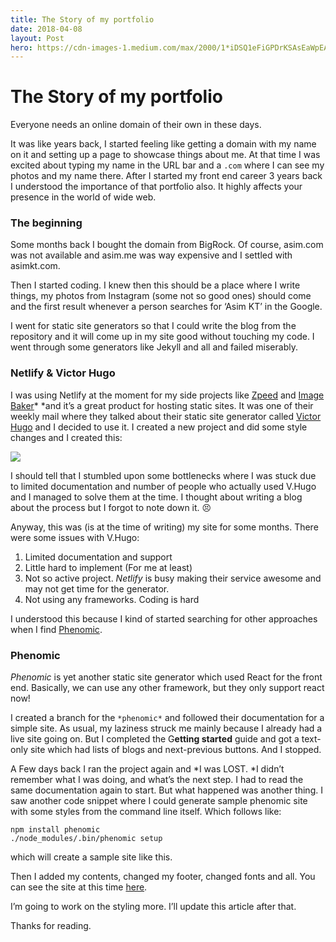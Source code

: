 ```yaml
---
title: The Story of my portfolio
date: 2018-04-08
layout: Post
hero: https://cdn-images-1.medium.com/max/2000/1*iDSQ1eFiGPDrKSAsEaWpEA.png
---
```


# The Story of my portfolio

Everyone needs an online domain of their own in these days.

It was like years back, I started feeling like getting a domain with my name on
it and setting up a page to showcase things about me. At that time I was excited
about typing my name in the URL bar and a `.com` where I can see my photos and
my name there. After I started my front end career 3 years back I understood the
importance of that portfolio also. It highly affects your presence in the world
of wide web.

### The beginning

Some months back I bought the domain from BigRock. Of course, asim.com was not
available and asim.me was way expensive and I settled with asimkt.com.

Then I started coding. I knew then this should be a place where I write things,
my photos from Instagram (some not so good ones) should come and the first
result whenever a person searches for ‘Asim KT’ in the Google.

I went for static site generators so that I could write the blog from the
repository and it will come up in my site good without touching my code. I went
through some generators like Jekyll and all and failed miserably.

### Netlify & Victor Hugo

I was using Netlify at the moment for my side projects like
[Zpeed](https://www.zpeed.in/) and [Image Baker](https://www.img-bak.in/)* *and
it’s a great product for hosting static sites. It was one of their weekly mail
where they talked about their static site generator called [Victor
Hugo](https://github.com/netlify/victor-hugo) and I decided to use it. I created
a new project and did some style changes and I created this:

![](https://cdn-images-1.medium.com/max/2000/1*iDSQ1eFiGPDrKSAsEaWpEA.png)

I should tell that I stumbled upon some bottlenecks where I was stuck due to
limited documentation and number of people who actually used V.Hugo and I
managed to solve them at the time. I thought about writing a blog about the
process but I forgot to note down it. 😣

Anyway, this was (is at the time of writing) my site for some months. There were
some issues with V.Hugo:

1.  Limited documentation and support
1.  Little hard to implement (For me at least)
1.  Not so active project. *Netlify* is busy making their service awesome and may
not get time for the generator.
1.  Not using any frameworks. Coding is hard

I understood this because I kind of started searching for other approaches when
I find [Phenomic](http://phenomic.io/).

### Phenomic

*Phenomic* is yet another static site generator which used React for the front
end. Basically, we can use any other framework, but they only support react now!

I created a branch for the `*phenomic*` and followed their documentation for a
simple site. As usual, my laziness struck me mainly because I already had a live
site going on. But I completed the G**etting started** guide and got a text-only
site which had lists of blogs and next-previous buttons. And I stopped.

A Few days back I ran the project again and *I was LOST. *I didn’t remember what
I was doing, and what’s the next step. I had to read the same documentation
again to start. But what happened was another thing. I saw another code snippet
where I could generate sample phenomic site with some styles from the command
line itself. Which follows like:

    npm install phenomic
    ./node_modules/.bin/phenomic setup

which will create a sample site like this.

Then I added my contents, changed my footer, changed fonts and all. You can see
the site at this time
[here](https://5ac9b04edf99536c3c4392c1--asimkt.netlify.com/).

I’m going to work on the styling more. I’ll update this article after that.

Thanks for reading.
